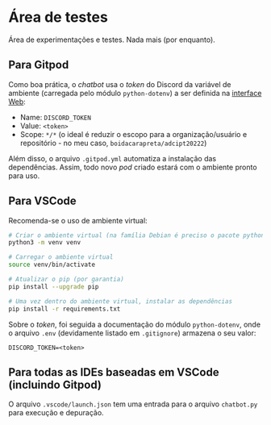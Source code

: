 # Área de testes

Área de experimentações e testes. Nada mais (por enquanto).

## Para Gitpod

Como boa prática, o _chatbot_ usa o _token_ do Discord da variável de ambiente (carregada pelo módulo `python-dotenv`) a ser definida na [interface Web](https://gitpod.io/variables):

- Name: `DISCORD_TOKEN`
- Value: `<token>`
- Scope: `*/*` (o ideal é reduzir o escopo para a organização/usuário e repositório - no meu caso, `boidacarapreta/adcipt20222`)

Além disso, o arquivo `.gitpod.yml` automatiza a instalação das dependências. Assim, todo novo _pod_ criado estará com o ambiente pronto para uso.

## Para VSCode

Recomenda-se o uso de ambiente virtual:

```sh
# Criar o ambiente virtual (na família Debian é preciso o pacote python3-env)
python3 -m venv venv

# Carregar o ambiente virtual
source venv/bin/activate

# Atualizar o pip (por garantia)
pip install --upgrade pip 

# Uma vez dentro do ambiente virtual, instalar as dependências
pip install -r requirements.txt 
```

Sobre o _token_, foi seguida a documentação do módulo `python-dotenv`, onde o arquivo `.env` (devidamente listado em `.gitignore`) armazena o seu valor:

```
DISCORD_TOKEN=<token>
```

## Para todas as IDEs baseadas em VSCode (incluindo Gitpod)

O arquivo `.vscode/launch.json` tem uma entrada para o arquivo `chatbot.py` para execução e depuração.
